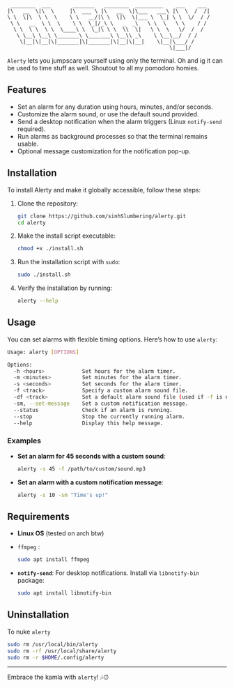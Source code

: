 ```
  
 ________  ___       _______   ________  _________    ___    ___ 
|\   __  \|\  \     |\  ___ \ |\   __  \|\___   ___\ |\  \  /  /|
\ \  \|\  \ \  \    \ \   __/|\ \  \|\  \|___ \  \_| \ \  \/  / /
 \ \   __  \ \  \    \ \  \_|/_\ \   _  _\   \ \  \   \ \    / / 
  \ \  \ \  \ \  \____\ \  \_|\ \ \  \\  \|   \ \  \   \/  /  /  
   \ \__\ \__\ \_______\ \_______\ \__\\ _\    \ \__\__/  / /    
    \|__|\|__|\|_______|\|_______|\|__|\|__|    \|__|\___/ /     
                                                    \|___|/
```


`Alerty` lets you jumpscare yourself using only the terminal. Oh and ig it can be used to time stuff as well. Shoutout to all my pomodoro homies.

## Features

- Set an alarm for any duration using hours, minutes, and/or seconds.
- Customize the alarm sound, or use the default sound provided.
- Send a desktop notification when the alarm triggers (Linux `notify-send` required).
- Run alarms as background processes so that the terminal remains usable.
- Optional message customization for the notification pop-up.

## Installation

To install Alerty and make it globally accessible, follow these steps:

1. Clone the repository:
   ```bash
   git clone https://github.com/sinhSlumbering/alerty.git
   cd alerty
   ```
2. Make the install script executable:
   ```bash
   chmod +x ./install.sh
    ```

3. Run the installation script with `sudo`:
   ```bash
   sudo ./install.sh
   ```

4. Verify the installation by running:
   ```bash
   alerty --help
   ```

## Usage

You can set alarms with flexible timing options. Here’s how to use `alerty`:

```bash
Usage: alerty [OPTIONS]

Options:
  -h <hours>            Set hours for the alarm timer.
  -m <minutes>          Set minutes for the alarm timer.
  -s <seconds>          Set seconds for the alarm timer.
  -f <track>            Specify a custom alarm sound file.
  -df <track>           Set a default alarm sound file (used if -f is not specified).
  -sm, --set-message    Set a custom notification message.
  --status              Check if an alarm is running.
  --stop                Stop the currently running alarm.
  --help                Display this help message.
```

### Examples

- **Set an alarm for 45 seconds with a custom sound**:
  ```bash
  alerty -s 45 -f /path/to/custom/sound.mp3
  ```

- **Set an alarm with a custom notification message**:
  ```bash
  alerty -s 10 -sm "Time's up!"
  ```


## Requirements

- **Linux OS** (tested on arch btw)
- `ffmpeg` :
  ```bash
  sudo apt install ffmpeg
  ```
  
- **`notify-send`**: For desktop notifications. Install via `libnotify-bin` package:
  ```bash
  sudo apt install libnotify-bin
  ```

## Uninstallation

To nuke `alerty` 

```bash
sudo rm /usr/local/bin/alerty
sudo rm -rf /usr/local/share/alerty
sudo rm -r $HOME/.config/alerty
```


---

Embrace the kamla with `alerty`! 🎶⏰
